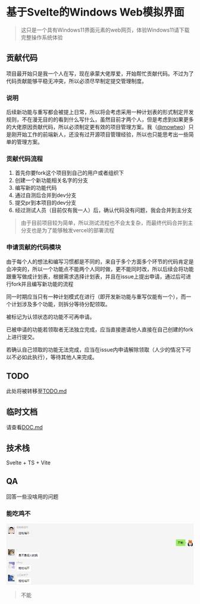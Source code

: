 # 基于Svelte的Windows Web模拟界面
> 这只是一个具有Windows11界面元素的web网页，体验Windows11请下载完整操作系统体验
## 贡献代码

项目最开始只是我一个人在写，现在承蒙大佬厚爱，开始帮忙贡献代码。不过为了代码贡献能够平稳无冲突，所以必须尽早制定提交管理制度。

### 说明

后续新功能与重写都会被提上日常，所以将会考虑采用一种计划表的形式制定开发规则，不在漫无目的的看到什么写什么，虽然目前才两个人，但是考虑到如果更多的大佬原因贡献代码，所以必须制定更有效的项目管理方案。我（[@mowtwo](https://github.com/mowtwo)）只是刚开始工作的前端新人，还没有过开源项目管理经验，所以也只能思考出一些简单的管理方案。

### 贡献代码流程

1. 首先你要fork这个项目到自己的用户或者组织下
2. 创建一个新功能相关名字的分支
3. 编写新的功能代码
4. 通过自测后合并到dev分支
5. 提交pr到本项目的dev分支
6. 经过测试人员（目前仅有我一人）后，确认代码没有问题，我会合并到主分支

> 由于目前项目较为简单，所以测试流程也不会太复杂，而最终代码合并到主分支也是为了能够触发vercel的部署流程

### 申请贡献的代码模块

由于每个人的想法和编写习惯都是不同的，来自于多个方面多个环节的代码肯定是会冲突的，所以一个功能点不能两个人同时做，更不能同时改，所以后续会将功能跟重写做成计划表，根据需求选择计划表，并且在issue上提出申请，通过后可进行fork并且编写新功能的流程

同一时期应当只有一种计划模式在进行（即开发新功能与重写仅能有一个），而一个计划涉及多个功能，则拆分等待分配领取。

被标记为认领状态的功能不可再申请。

已被申请的功能若领取者无法独立完成，应当直接邀请他人直接在自己创建的fork上进行提交。

若确认自己领取的功能无法完成，应当在issue内申请解除领取（人少的情况下可以不必如此执行），等待其他人来完成。

## TODO

此处将被转移至[TODO.md](./TODO.md)

## 临时文档

请查看[DOC.md](./DOC.md)

## 技术栈
Svelte + TS + Vite

## QA

回答一些没啥用的问题

### 能吃鸡不

![image-20220107145957402](https://raw.githubusercontent.com/mowtwo/pic-go/main/markdown/image-20220107145957402.png)

> 不能
